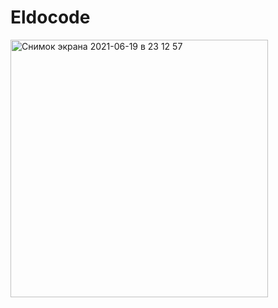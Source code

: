 # Eldocode
<img width="412" alt="Снимок экрана 2021-06-19 в 23 12 57" src="https://user-images.githubusercontent.com/78022759/122654417-e4707c80-d153-11eb-8a73-a53797581ed5.png">
